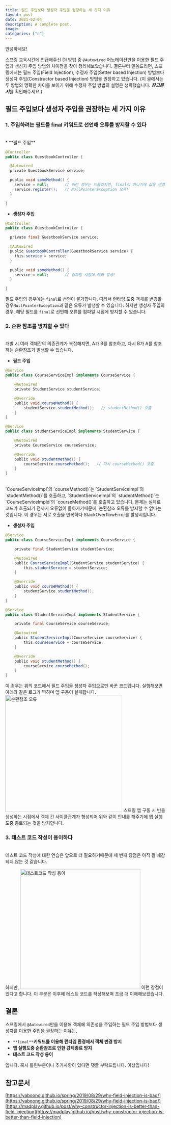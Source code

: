 ```yaml
---
title: 필드 주입보다 생성자 주입을 권장하는 세 가지 이유
layout: post
date: 2021-02-04
description: A complete post.
image: 
categories: ["n"]
---
```



안녕하세요!

스프링 교육시간에 언급해주신 DI 방법 중 `@Autowired` 어노테이션만을 이용한 필드 주입과 생성자 주입 방법의 차이점을 찾아 정리해보았습니다.
결론부터 말씀드리면, 스프링에서는 필드 주입(Field Injection), 수정자 주입(Setter based Injection) 방법보다 생성자 주입(Constructor based Injection) 방법을 권장하고 있습니다.
(이 글에서는 두 방법의 명확한 차이를 보이기 위해 수정자 주입 방법의 설명은 생략했습니다. <b>*참고문서*</b>를 확인해주세요.)

## **필드 주입보다 생성자 주입을 권장하는 세 가지 이유**

### **1\. 주입하려는 필드를 final 키워드로 선언해 오류를 방지할 수 있다**
<br>
* **필드 주입**

``` java
@Controller
public class GuestbookController {

  @Autowired
  private GuestbookService service;

  public void someMethod() {
    service = null;       // 이런 경우는 드물겠지만, final이 아니기에 값을 변경할 수 있습니다.
    service.register();   // NullPointerException 오류!
  }

}
```

* **생성자 주입**

``` java
@Controller
public class GuestbookController {

  private final GuestbookService service;

  @Autowired
  public GuestbookController(GuestbookService service) {
    this.service = service;
  }

  public void someMethod() {
    service = null;       // 컴파일 시점에 에러 발생!
  }

}
```

필드 주입의 경우에는 `final`로 선언이 불가합니다. 따라서 런타임 도중 객체를 변경할 경우`NullPointerException`과 같은 오류가 발생할 수 있습니다.
하지만 생성자 주입의 경우, 해당 필드를 `final`로 선언해 오류를 컴파일 시점에 방지할 수 있습니다.

### **2\. 순환 참조를 방지할 수 있다**
<br>
개발 시 여러 객체간의 의존관계가 복잡해지면, A가 B를 참조하고, 다시 B가 A를 참조하는 순환참조가 발생할 수 있습니다.

* **필드 주입**

``` java
@Service
public class CourseServiceImpl implements CourseService {

    @Autowired
    private StudentService studentService;

    @Override
    public void courseMethod() {
        studentService.studentMethod();   // studentMethod() 호출
    }
}
```

``` java
@Service
public class StudentServiceImpl implements StudentService {

    @Autowired
    private CourseService courseService;

    @Override
    public void studentMethod() {
        courseService.courseMethod();   // 다시 courseMethod() 호출
    }
}
```
<br>
`CourseServiceImpl`의 `courseMethod()`는 `StudentServiceImpl`의 `studentMethod()`를 호출하고,
`StudentServiceImpl`의 `studentMethod()`는 `CourseServiceImpld`의 `courseMethod()`를 호출하고 있습니다.
문제는 실제로 코드가 호출되기 전까지 오류없이 돌아가기때문에, 순환참조 오류를 방지할 수 없다는 것입니다. 이 경우는 서로 호출을 반복하다 StackOverflowError를 발생시킵니다.

* **생성자 주입**

``` java
@Service
public class CourseServiceImpl implements CourseService {

    private final StudentService studentService;

    @Autowired
    public CourseServiceImpl(StudentService studentService) {
        this.studentService = studentService;
    }

    @Override
    public void courseMethod() {
        studentService.studentMethod();
    }
}
```

``` java
@Service
public class StudentServiceImpl implements StudentService {

    private final CourseService courseService;

    @Autowired
    public StudentServiceImpl(CourseService courseService) {
        this.courseService = courseService;
    }

    @Override
    public void studentMethod() {
        courseService.courseMethod();
    }
}
```

이 경우는 위의 코드에서 필드 주입을 생성자 주입으로만 바꾼 코드입니다. 실행해보면 아래와 같은 로그가 찍히며 앱 구동이 실패합니다.
<img width="367" alt="순환참조 오류" src="https://user-images.githubusercontent.com/37218734/107149498-48ac5400-699c-11eb-805a-2e06148fd71b.png">
스프링 앱 구동 시 빈을 생성하는 시점에서 객체 간 사이클관계가 형성되어 위와 같이 안내를 해주기에 앱 실행도중 종료되는 것을 방지합니다.

### **3\. 테스트 코드 작성이 용이하다**
<br>
테스트 코드 작성에 대한 연습은 앞으로 더 필요하기때문에 세 번째 장점은 아직 잘 체감되지 않는 것 같습니다.

하지만,
<img width="377" alt="테스트코드 작성 용이" src="https://user-images.githubusercontent.com/37218734/107149537-72657b00-699c-11eb-9e6f-bd3ad4fb7194.png">
이런 장점이 있다고 합니다. 이 부분은 이후에 테스트 코드를 작성해보며 조금 더 이해해보겠습니다.

## **결론**

스프링에서 `@Autowired`만을 이용해 객체에 의존성을 주입하는 필드 주입 방법보다 생성자를 이용한 주입을 권장하는 이유는,

* `**final**`**키워드를 이용해 런타임 환경에서 객체 변경 방지**
* **앱 실행도중 순환참조로 인한 강제종료 방지**
* **테스트 코드 작성 용이**

입니다.
혹시 틀린부분이나 추가사항이 있다면 댓글 부탁드립니다. 이상입니다!

## 참고문서

[https://yaboong.github.io/spring/2019/08/29/why-field-injection-is-bad/](https://yaboong.github.io/spring/2019/08/29/why-field-injection-is-bad/)
[https://madplay.github.io/post/why-constructor-injection-is-better-than-field-injection](https://madplay.github.io/post/why-constructor-injection-is-better-than-field-injection)